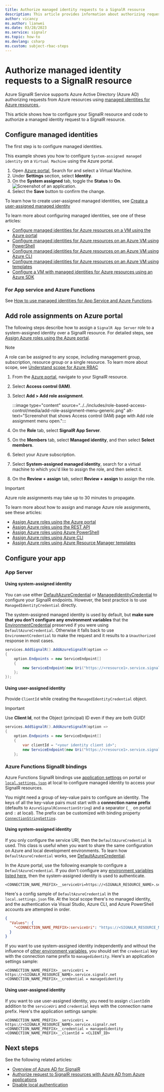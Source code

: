 ```yaml
---
title: Authorize managed identity requests to a SignalR resource
description: This article provides information about authorizing request to SignalR resources with Azure AD from managed identities
author: vicancy
ms.author: lianwei
ms.date: 03/28/2023
ms.service: signalr
ms.topic: how-to
ms.devlang: csharp
ms.custom: subject-rbac-steps
---
```


# Authorize managed identity requests to a SignalR resource

Azure SignalR Service supports Azure Active Directory (Azure AD) authorizing requests from Azure resources using [managed identities for Azure resources
](../active-directory/managed-identities-azure-resources/overview.md).

This article shows how to configure your SignalR resource and code to authorize a managed identity request to a SignalR resource.

## Configure managed identities

The first step is to configure managed identities.

This example shows you how to configure `System-assigned managed identity` on a `Virtual Machine` using the Azure portal.

1. Open [Azure portal](https://portal.azure.com/), Search for and select a Virtual Machine.
1. Under **Settings** section, select **Identity**.
1. On the **System assigned** tab, toggle the **Status** to **On**.
   ![Screenshot of an application.](./media/signalr-howto-authorize-managed-identity/identity-virtual-machine.png)
1. Select the **Save** button to confirm the change.

To learn how to create user-assigned managed identities, see [Create a user-assigned managed identity](../active-directory/managed-identities-azure-resources/how-manage-user-assigned-managed-identities.md#create-a-user-assigned-managed-identity)

To learn more about configuring managed identities, see one of these articles:

- [Configure managed identities for Azure resources on a VM using the Azure portal](../active-directory/managed-identities-azure-resources/qs-configure-portal-windows-vm.md)
- [Configure managed identities for Azure resources on an Azure VM using PowerShell](../active-directory/managed-identities-azure-resources/qs-configure-powershell-windows-vm.md)
- [Configure managed identities for Azure resources on an Azure VM using Azure CLI](../active-directory/managed-identities-azure-resources/qs-configure-cli-windows-vm.md)
- [Configure managed identities for Azure resources on an Azure VM using templates](../active-directory/managed-identities-azure-resources/qs-configure-template-windows-vm.md)
- [Configure a VM with managed identities for Azure resources using an Azure SDK](../active-directory/managed-identities-azure-resources/qs-configure-sdk-windows-vm.md)

### For App service and Azure Functions

See [How to use managed identities for App Service and Azure Functions](../app-service/overview-managed-identity.md).

## Add role assignments on Azure portal

The following steps describe how to assign a `SignalR App Server` role to a system-assigned identity over a SignalR resource. For detailed steps, see [Assign Azure roles using the Azure portal](../role-based-access-control/role-assignments-portal.md).

> [!Note]
> A role can be assigned to any scope, including management group, subscription, resource group or a single resource. To learn more about scope, see [Understand scope for Azure RBAC](../role-based-access-control/scope-overview.md)

1. From the [Azure portal](https://portal.azure.com/), navigate to your SignalR resource.

1. Select **Access control (IAM)**.

1. Select **Add > Add role assignment**.

   :::image type="content" source="../../includes/role-based-access-control/media/add-role-assignment-menu-generic.png" alt-text="Screenshot that shows Access control (IAM) page with Add role assignment menu open.":::

1. On the **Role** tab, select **SignalR App Server**.

1. On the **Members** tab, select **Managed identity**, and then select **Select members**.

1. Select your Azure subscription.

1. Select **System-assigned managed identity**, search for a virtual machine to which you'd like to assign the role, and then select it.

1. On the **Review + assign** tab, select **Review + assign** to assign the role.

> [!IMPORTANT]
> Azure role assignments may take up to 30 minutes to propagate.

To learn more about how to assign and manage Azure role assignments, see these articles:

- [Assign Azure roles using the Azure portal](../role-based-access-control/role-assignments-portal.md)
- [Assign Azure roles using the REST API](../role-based-access-control/role-assignments-rest.md)
- [Assign Azure roles using Azure PowerShell](../role-based-access-control/role-assignments-powershell.md)
- [Assign Azure roles using Azure CLI](../role-based-access-control/role-assignments-cli.md)
- [Assign Azure roles using Azure Resource Manager templates](../role-based-access-control/role-assignments-template.md)

## Configure your app

### App Server

#### Using system-assigned identity

You can use either [DefaultAzureCredential](/dotnet/api/overview/azure/identity-readme#defaultazurecredential) or [ManagedIdentityCredential](/dotnet/api/azure.identity.managedidentitycredential) to configure your SignalR endpoints. However, the best practice is to use `ManagedIdentityCredential` directly.

The system-assigned managed identity is used by default, but **make sure that you don't configure any environment variables** that the [EnvironmentCredential](/dotnet/api/azure.identity.environmentcredential) preserved if you were using `DefaultAzureCredential`. Otherwise it falls back to use `EnvironmentCredential` to make the request and it results to a `Unauthorized` response in most cases.

```C#
services.AddSignalR().AddAzureSignalR(option =>
{
    option.Endpoints = new ServiceEndpoint[]
    {
        new ServiceEndpoint(new Uri("https://<resource1>.service.signalr.net"), new ManagedIdentityCredential()),
    };
});
```

#### Using user-assigned identity

Provide `ClientId` while creating the `ManagedIdentityCredential` object.

> [!IMPORTANT]
> Use **Client Id**, not the Object (principal) ID even if they are both GUID!

```C#
services.AddSignalR().AddAzureSignalR(option =>
{
    option.Endpoints = new ServiceEndpoint[]
    {
        var clientId = "<your identity client id>";
        new ServiceEndpoint(new Uri("https://<resource1>.service.signalr.net"), new ManagedIdentityCredential(clientId)),
    };
```

### Azure Functions SignalR bindings

Azure Functions SignalR bindings use [application settings](../azure-functions/functions-how-to-use-azure-function-app-settings.md) on portal or [`local.settings.json`](../azure-functions/functions-develop-local.md#local-settings-file) at local to configure managed identity to access your SignalR resources.

You might need a group of key-value pairs to configure an identity. The keys of all the key-value pairs must start with a **connection name prefix** (defaults to `AzureSignalRConnectionString`) and a separator (`__` on portal and `:` at local). The prefix can be customized with binding property [`ConnectionStringSetting`](../azure-functions/functions-bindings-signalr-service.md).

#### Using system-assigned identity

If you only configure the service URI, then the `DefaultAzureCredential` is used. This class is useful when you want to share the same configuration on Azure and local development environments. To learn how `DefaultAzureCredential` works, see [DefaultAzureCredential](/dotnet/api/overview/azure/identity-readme#defaultazurecredential).

In the Azure portal, use the following example to configure a `DefaultAzureCredential`. If you don't configure any [environment variables listed here](/dotnet/api/overview/azure/identity-readme#environment-variables), then the system-assigned identity is used to authenticate.

```
<CONNECTION_NAME_PREFIX>__serviceUri=https://<SIGNALR_RESOURCE_NAME>.service.signalr.net
```

Here's a config sample of `DefaultAzureCredential` in the `local.settings.json` file. At the local scope there's no managed identity, and the authentication via Visual Studio, Azure CLI, and Azure PowerShell accounts are attempted in order.

```json
{
  "Values": {
    "<CONNECTION_NAME_PREFIX>:serviceUri": "https://<SIGNALR_RESOURCE_NAME>.service.signalr.net"
  }
}
```

If you want to use system-assigned identity independently and without the influence of [other environment variables](/dotnet/api/overview/azure/identity-readme#environment-variables), you should set the `credential` key with the connection name prefix to `managedidentity`. Here's an application settings sample:

```
<CONNECTION_NAME_PREFIX>__serviceUri = https://<SIGNALR_RESOURCE_NAME>.service.signalr.net
<CONNECTION_NAME_PREFIX>__credential = managedidentity
```

#### Using user-assigned identity

If you want to use user-assigned identity, you need to assign `clientId`in addition to the `serviceUri` and `credential` keys with the connection name prefix. Here's the application settings sample:

```
<CONNECTION_NAME_PREFIX>__serviceUri = https://<SIGNALR_RESOURCE_NAME>.service.signalr.net
<CONNECTION_NAME_PREFIX>__credential = managedidentity
<CONNECTION_NAME_PREFIX>__clientId = <CLIENT_ID>
```

## Next steps

See the following related articles:

- [Overview of Azure AD for SignalR](signalr-concept-authorize-azure-active-directory.md)
- [Authorize request to SignalR resources with Azure AD from Azure applications](signalr-howto-authorize-application.md)
- [Disable local authentication](./howto-disable-local-auth.md)

